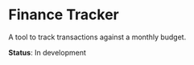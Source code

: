 # Finance Tracker

A tool to track transactions against a monthly budget.

**Status**: In development
